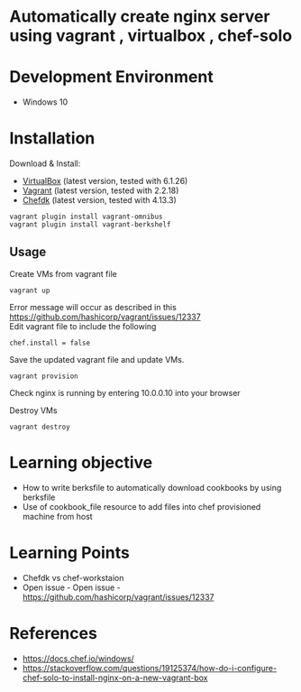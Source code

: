 
# Automatically create nginx server using vagrant , virtualbox , chef-solo

# Development Environment
- Windows 10

# Installation

Download & Install:
- [VirtualBox](https://www.virtualbox.org/wiki/Downloads) (latest version, tested with 6.1.26)
- [Vagrant](https://www.vagrantup.com/downloads.html) (latest version, tested with 2.2.18)
- [Chefdk](https://downloads.chef.io/tools/chefdk) (latest version, tested with 4.13.3)

```shell
vagrant plugin install vagrant-omnibus
vagrant plugin install vagrant-berkshelf
```

## Usage

Create VMs from vagrant file

```shell
vagrant up
```

Error message will occur as described in this https://github.com/hashicorp/vagrant/issues/12337 <br >
Edit vagrant file to include the following

```shell
chef.install = false
```
Save the updated vagrant file and update VMs.
```shell
vagrant provision
```

Check nginx is running by entering 10.0.0.10 into your browser

Destroy VMs

```shell
vagrant destroy
```
# Learning objective
* How to write berksfile to automatically download cookbooks by using berksfile
* Use of cookbook_file resource to add files into chef provisioned machine from host

# Learning Points
* Chefdk vs chef-workstaion
* Open issue - Open issue - https://github.com/hashicorp/vagrant/issues/12337

# References
* https://docs.chef.io/windows/
* https://stackoverflow.com/questions/19125374/how-do-i-configure-chef-solo-to-install-nginx-on-a-new-vagrant-box
